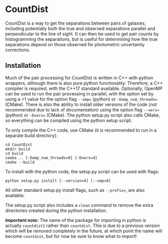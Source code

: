 # CountDist

CountDist is a way to get the separations between pairs of galaxies, including potentially both the true and observed separations parallel and perpendicular to the line of sight. It can then be used to get pair counts by histogramming the separations, but is useful for determining how the true separations depend on those observed for photometric uncertainty corrections.

## Installation

Much of the pair processing for CountDist is written in C++ with python wrappers, although there is also pure python functionality. Therefore, a C++ compiler is required, with the C++17 standard available. Optionally, OpenMP can be used to run the pair processing in parallel, with the option set by using a >1 value for the option flag `--omp=` (python) or `-Domp_num_threads=` (CMake). There is also the ability to install older versions of the code (not recommended due to lack of documentation) using the option flag `--vers=` (python) or `-Dvers=` (CMake). The python setup.py script also calls CMake, so everything can be compiled using the python setup script.

To only compile the C++ code, use CMake (it is recommended to run in a separate build directory):

```shell
cd CountDist
mkdir build
cd build
cmake .. [-Domp_num_threads=0] [-Dvers=4]
cmake --build
```

To install with the python code, the setup.py script can be used with flags:

```shell
python setup.py install [--version=4] [--omp=0]
```

All other standard setup.py install flags, such as `--prefix=`, are also available.

The setup.py script also includes a `clean` command to remove the extra directories created during the python installation.

**_Important note:_** The name of the package for importing in python is actually `countdist2` rather than `countdist`. This is due to a previous version which will be removed completely in the future, at which point the name will become `countdist`, but for now be sure to know what to import!
